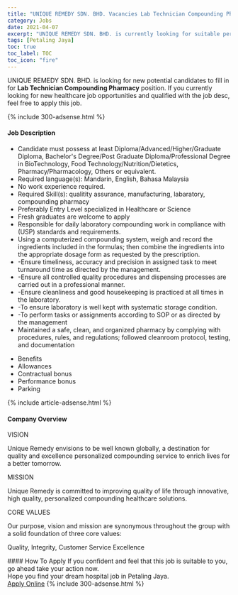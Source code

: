 ```yaml
---
title: "UNIQUE REMEDY SDN. BHD. Vacancies Lab Technician Compounding Pharmacy" 
category: Jobs 
date: 2021-04-07 
excerpt: "UNIQUE REMEDY SDN. BHD. is currently looking for suitable person to fill in the Lab Technician Compounding Pharmacy which positioned at Petaling Jaya" 
tags: [Petaling Jaya] 
toc: true 
toc_label: TOC 
toc_icon: "fire" 
--- 
```


<p>UNIQUE REMEDY SDN. BHD. is looking for new potential candidates to fill in for <b>Lab Technician Compounding Pharmacy</b> position. If you currently looking for new healthcare job opportunities and qualified with the job desc, feel free to apply this job.
</p>{% include 300-adsense.html %} 
<div><div><h4>Job Description</h4></div><div><div><span><div><ul><li>Candidate must possess at least Diploma/Advanced/Higher/Graduate Diploma, Bachelor's Degree/Post Graduate Diploma/Professional Degree in BioTechnology, Food Technology/Nutrition/Dietetics, Pharmacy/Pharmacology, Others or equivalent.</li><li>Required language(s):&#160;Mandarin, English, Bahasa Malaysia</li><li>No work experience required.</li><li>Required Skill(s): qualitity assurance, manufacturing, labaratory, compounding pharmacy</li><li>Preferably Entry Level specialized in Healthcare or Science</li><li>Fresh graduates are welcome to apply</li><li>Responsible for daily laboratory compounding work in compliance with (USP) standards and requirements.</li><li><span>Using a computerized compounding system, weigh and record the ingredients included in the formulas; then combine the ingredients into the appropriate dosage form as requested by the prescription.</span></li><li>-Ensure timeliness, accuracy and precision in assigned task to meet turnaround time as directed by the management.</li><li>-Ensure all controlled quality procedures and dispensing processes are carried out in a professional manner.</li><li>-Ensure cleanliness and good housekeeping is practiced at all times in the laboratory.</li><li>-To ensure laboratory is well kept with systematic storage condition.</li><li>-To perform tasks or assignments according to SOP or as directed by the management</li><li>Maintained a safe, clean, and organized pharmacy by complying with procedures, rules, and regulations; followed cleanroom protocol, testing, and documentation</li></ul><ul><li>Benefits</li><li>Allowances</li><li>Contractual bonus</li><li>Performance bonus</li><li>Parking</li></ul></div></span></div></div></div> 
{% include article-adsense.html %} 
<div><div><h4>Company Overview</h4></div><div><div><span><div><p>VISION</p><p>Unique Remedy envisions to be well known globally, a destination for quality and excellence personalized compounding service to enrich lives for a better tomorrow.</p><p>MISSION</p><p>Unique Remedy is committed to improving quality of life through innovative, high quality, personalized compounding healthcare solutions.</p><p>CORE VALUES</p><p>Our purpose, vision and mission are synonymous throughout the group with a solid foundation of three core values:</p><p>Quality, Integrity, Customer Service Excellence</p></div></span></div></div></div> 
#### How To Apply 
If you confident and feel that this job is suitable to you, go ahead take your action now. <br/> 
Hope you find your dream hospital job in Petaling Jaya. <br/> 
<a href="https://www.jobstreet.com.my/en/job/lab-technician-compounding-pharmacy-4528144?jobId=jobstreet-my-job-4528144" class="btn btn--warning" target="_blank" rel="nofollow noopenner">Apply Online</a> 
{% include 300-adsense.html %} 